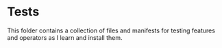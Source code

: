 # Tests

This folder contains a collection of files and manifests for testing features and operators as I learn and install them.
